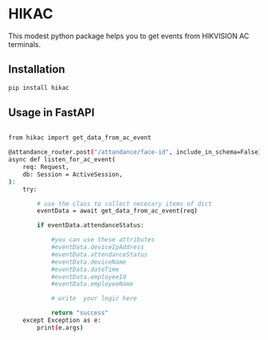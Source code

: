 # HIKAC

This modest python package helps you to get events from HIKVISION AC terminals. 

## Installation

```sh
pip install hikac

```

## Usage in FastAPI

```sh

from hikac import get_data_from_ac_event

@attandance_router.post("/attandance/face-id", include_in_schema=False)
async def listen_for_ac_event(
    req: Request,
    db: Session = ActiveSession,
):
    try:

        # use the class to collect nececary items of dict
        eventData = await get_data_from_ac_event(req)

        if eventData.attendanceStatus:

            #you can use these attributes
            #eventData.deviceIpAddress
            #eventData.attendanceStatus
            #eventData.deviceName
            #eventData.dateTime
            #eventData.employeeId
            #eventData.employeeName

            # write  your logic here

            return "success"
    except Exception as e:
        print(e.args)
```

